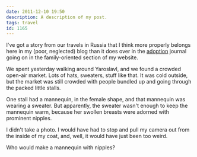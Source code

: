 ```yaml
---
date: 2011-12-10 19:50
description: A description of my post.
tags: travel
id: 1165
---
```

I've got a story from our travels in Russia that I think more properly belongs here in my (poor, neglected) blog than it does over in the <a href="http://theskinnyonbenny.com/adop/page.php?fn=ad_home_k.content#20111206">adoption</a> journal going on in the family-oriented section of my website.

We spent yesterday walking around Yaroslavl, and we found a crowded open-air market.  Lots of hats, sweaters, stuff like that.  It was cold outside, but the market was still crowded with people bundled up and going through the packed little stalls.

One stall had a mannequin, in the female shape, and that mannequin was wearing a sweater.  But apparently, the sweater wasn't enough to keep the mannequin warm, because her swollen breasts were adorned with prominent nipples.

I didn't take a photo.  I would have had to stop and pull my camera out from the inside of my coat, and, well, it would have just been too weird.

Who would make a mannequin with nipples?